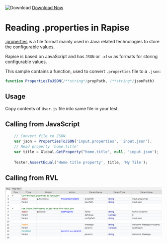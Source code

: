 ![Download](https://github.githubassets.com/images/icons/emoji/unicode/23ec.png?v8) [Download Now](https://inflectra.github.io/DownGit/#/home?url=https://github.com/Inflectra/rapise-powerpack/tree/master/ReadPropertiesFile)


# Reading .properties in Rapise

[.properties](https://en.wikipedia.org/wiki/.properties) is a file format mainly used in Java related technologies to store the configurable values.

Rapise is based on JavaScript and has `JSON` or `.xlsx` as formats for storing configurable values.

This sample contains a function, used to convert `.properties` file to a `.json`:

```javascript
function PropertiesToJSON(/**string*/propPath, /**string*/jsonPath)
```

## Usage

Copy contents of `User.js` file into same file in your test.

## Calling from JavaScript

```javascript
	// Convert file to JSON
	var json = PropertiesToJSON('input.properties', 'input.json');
	// Read property 'home.title'
	var title = Global.GetProperty("home.title", null, 'input.json');
	
	Tester.AssertEqual('Home title property', title, 'My Tile');
```

## Calling from RVL

![RVL](img/rvl.png)
